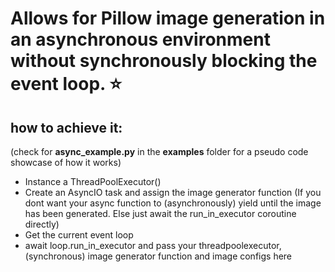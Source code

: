 # Allows for Pillow image generation in an asynchronous environment without synchronously blocking the event loop. ⭐


## how to achieve it:
(check for **async_example.py** in the **examples** folder for a pseudo code showcase of how it works)

- Instance a ThreadPoolExecutor()
- Create an AsyncIO task and assign the image generator function (If you dont want your async function to (asynchronously) yield until the image has been generated. Else just await the run_in_executor coroutine directly)
- Get the current event loop
- await loop.run_in_executor and pass your threadpoolexecutor, (synchronous) image generator function and image configs here
